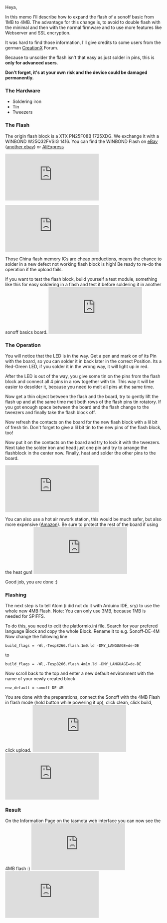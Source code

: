 
Heya,

In this memo I'll describe how to expand the flash of a sonoff basic from 1MB to 4MB.
The advantage for this change is, to avoid to double flash with the minimal and then with the normal firmware and to use more features like Webserver and SSL encryption.

It was hard to find those information, I'll give credits to some users from the german [CreationX](http://forum.creationx.de/forum/index.php?thread/319-sonoff-flash-speicher-verg%C3%B6%C3%9Fern-auf-4mb/) Forum.


Because to unsolder the flash isn't that easy as just solder in pins, this is **only for advanced users**.

**Don't forget, it's at your own risk and the device could be damaged permanently.**




### The Hardware
- Soldering iron
- Tin
- Tweezers

### The Flash
The origin flash block is a XTX PN25F08B 1725XDG.
We exchange it with a WINBOND W25Q32FVSIG 1416.
You can find the WINBOND Flash on [eBay](https://www.ebay.de/itm/50PCS-W25Q32FVSIG-W25Q32FVSIG-SOP8-WINBOND-New/182328997807) ([another ebay](https://www.ebay.de/itm/172420981050)) or [AliExpress](https://de.aliexpress.com/item/Freies-Verschiffen-50-ST-CKE-W25Q32FVSSIG-W25Q32FVSIG-statt-W25Q32BVSSIG-IC-SPI-FLASH-32-MBIT-8-SOIC/32834924280.html)

![winbond1](http://forum.creationx.de/index.php?attachment/839-aufdruck-jpg/)

![winbond-different](http://forum.creationx.de/index.php?attachment/1075-unterschied-jpg/)


Those China flash memory ICs are cheap productions, means the chance to solder in a new defect not working flash block is high! Be ready to re-do the operation if the upload fails.

If you want to test the flash block, build yourself a test module, something like this for easy soldering in a flash and test it before soldering it in another sonoff basics board.
![flash test](http://forum.creationx.de/index.php?attachment/844-tester2-jpg/)
   
   

### The Operation
You will notice that the LED is in the way. Get a pen and mark on of its Pin with the board, so you can solder it in back later in the correct Position. Its a Red-Green LED, if you solder it in the wrong way, it will light up in red.

After the LED is out of the way, you give some tin on the pins from the flash block and connect all 4 pins in a row together with tin. This way it will be easier to desolder it, because you need to melt all pins at the same time.

Now get a thin object between the flash and the board, try to gently lift the flash up  and at the same time melt both rows of the flash pins tin rotatory. If you got enough space between the board and the flash change to the tweezers and finally take the flash block off.

Now refresh the contacts on the board for the new flash block with a lil bit of fresh tin.
Don't forget to give a lil bit tin to the new pins of the flash block, too!

Now put it on the contacts on the board and try to lock it with the tweezers.
Next take the solder iron and head just one pin and try to arrange the flashblock in the center now.
Finally, heat and solder the other pins to the board.

![enter image description here](http://forum.creationx.de/index.php?attachment/1077-4mb-auf-platine-jpg/)

You can also use a hot air rework station, this would be much safer, but also more expensive ([Amazon](https://www.amazon.de/italtronik-L%C3%B6tstation-Yihua-Hei%C3%9Fluft-Eingabestift/dp/B06VWMKDQQ)).
Be sure to protect the rest of the board if using the heat gun!
![enter image description here](http://forum.creationx.de/index.php?attachment/840-ausbau-jpg/)


Good job, you are done :)


### Flashing
The next step is to tell Atom (i did not do it with Arduino IDE, sry) to use the whole new 4MB Flash.
Note: You can only use 3MB, because 1MB is needed for SPIFFS.

To do this, you need to edit the platformio.ini file.
Search for your prefered language Block and copy the whole Block.
Rename it to e.g. Sonoff-DE-4M
Now change the following line

    build_flags = -Wl,-Tesp8266.flash.1m0.ld -DMY_LANGUAGE=de-DE

to

    build_flags = -Wl,-Tesp8266.flash.4m1m.ld -DMY_LANGUAGE=de-DE


Now scroll back to the top and enter a new default environment with the name of your newly created block

    env_default = sonoff-DE-4M

You are done with the preparations, connect the Sonoff with the 4MB Flash in flash mode (hold button while powering it up), click clean, click build, click upload.
![config1](http://forum.creationx.de/index.php?attachment/835-tesp8266-flash-1m0-ld-png/)![enter image description here](http://forum.creationx.de/index.php?attachment/836-tesp8266-flash-4m1m-ld-png/)



### Result
On the Information Page on the tasmota web interface you can now see the 4MB flash :)
![info1](http://forum.creationx.de/index.php?attachment/784-flashen-ohne-mini-png/)
![info](http://forum.creationx.de/index.php?attachment/850-screenshot-2018-02-05-00-56-37-714-org-mozilla-firefox-png/)





